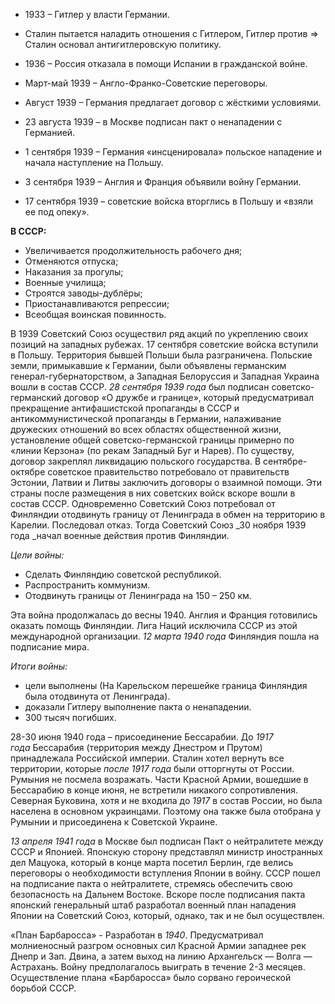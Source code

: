 - 1933 – Гитлер у власти Германии.
    
- Сталин пытается наладить отношения с Гитлером, Гитлер против => Сталин основал антигитлеровскую политику.
    
- 1936 – Россия отказала в помощи Испании в гражданской войне.
    
- Март-май 1939 – Англо-Франко-Советские переговоры.
    
- Август 1939 – Германия предлагает договор с жёсткими условиями.
    
- 23 августа 1939 – в Москве подписан пакт о ненападении с Германией.
    
- 1 сентября 1939 – Германия «инсценировала» польское нападение и начала наступление на Польшу.
    
- 3 сентября 1939 – Англия и Франция объявили войну Германии.
    
- 17 сентября 1939 – советские войска вторглись в Польшу и «взяли ее под опеку».
    

**В СССР:**

- Увеличивается продолжительность рабочего дня;
- Отменяются отпуска;
- Наказания за прогулы;
- Военные училища;
- Строятся заводы-дублёры;
- Приостанавливаются репрессии;
- Всеобщая воинская повинность.

В 1939 Советский Союз осуществил ряд акций по укреплению своих позиций на западных рубежах. 17 сентября советские войска вступили в Польшу. Территория бывшей Польши была разграничена. Польские земли, примыкавшие к Германии, были объявлены германским генерал-губернаторством, а Западная Белоруссия и Западная Украина вошли в состав СССР. _28 сентября 1939 года_ был подписан советско-германский договор «О дружбе и границе», который предусматривал прекращение антифашистской пропаганды в СССР и антикоммунистической пропаганды в Германии, налаживание дружеских отношений во всех областях общественной жизни, установление общей советско-германской границы примерно по «линии Керзона» (по рекам Западный Буг и Нарев). По существу, договор закреплял ликвидацию польского государства. В сентябре-октябре советское правительство потребовало от правительств Эстонии, Латвии и Литвы заключить договоры о взаимной помощи. Эти страны после размещения в них советских войск вскоре вошли в состав СССР. Одновременно Советский Союз потребовал от Финляндии отодвинуть границу от Ленинграда в обмен на территорию в Карелии. Последовал отказ. Тогда Советский Союз _30 ноября 1939 года _начал военные действия против Финляндии.

_Цели войны:_

- Сделать Финляндию советской республикой.
- Распространить коммунизм.
- Отодвинуть границы от Ленинграда на 150 – 250 км.

Эта война продолжалась до весны 1940. Англия и Франция готовились оказать помощь Финляндии. Лига Наций исключила СССР из этой международной организации. _12 марта 1940 года_ Финляндия пошла на подписание мира.

_Итоги войны:_

- цели выполнены (На Карельском перешейке граница Финляндия была отодвинута от Ленинграда).
- доказали Гитлеру выполнение пакта о ненападении.
- 300 тысяч погибших.

28-30 июня 1940 года – присоединение Бессарабии. До _1917 года_ Бессарабия (территория между Днестром и Прутом) принадлежала Российской империи. Сталин хотел вернуть все территории, которые _после 1917 года_ были отторгнуты от России. Румыния не посмела возражать. Части Красной Армии, вошедшие в Бессарабию в конце июня, не встретили никакого сопротивления. Северная Буковина, хотя и не входила до _1917_ в состав России, но была населена в основном украинцами. Поэтому она также была отобрана у Румынии и присоединена к Советской Украине.

_13 апреля 1941 года_ в Москве был подписан Пакт о нейтралитете между СССР и Японией. Японскую сторону представлял министр иностранных дел Мацуока, который в конце марта посетил Берлин, где велись переговоры о необходимости вступления Японии в войну. СССР пошел на подписание пакта о нейтралитете, стремясь обеспечить свою безопасность на Дальнем Востоке. Вскоре после подписания пакта японский генеральный штаб разработал военный план нападения Японии на Советский Союз, который, однако, так и не был осуществлен.

«План Барбаросса» - Разработан в _1940_. Предусматривал молниеносный разгром основных сил Красной Армии западнее рек Днепр и Зап. Двина, а затем выход на линию Архангельск — Волга — Астрахань. Войну предполагалось выиграть в течение 2-3 месяцев. Осуществление плана «Барбаросса» было сорвано героической борьбой СССР.